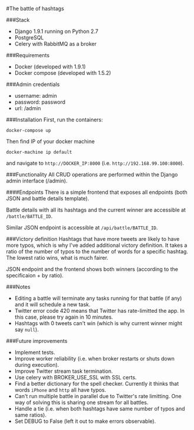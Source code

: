 #The battle of hashtags

###Stack
- Django 1.9.1 running on Python 2.7
- PostgreSQL
- Celery with RabbitMQ as a broker

###Requirements
- Docker (developed with 1.9.1)
- Docker compose (developed with 1.5.2)
  
###Admin credentials
- username: admin
- password: password
- url: /admin

###Installation
First, run the containers:
```
docker-compose up
```

Then find IP of your docker machine
```
docker-machine ip default
```

and navigate to `http://DOCKER_IP:8000` (i.e. `http://192.168.99.100:8000`).

###Functionality
All CRUD operations are performed within the Django admin interface (/admin).

####Endpoints
There is a simple frontend that exposes all endpoints (both JSON and battle details template).

Battle details with all its hashtags and the current winner are accessible at `/battle/BATTLE_ID`.

Similar JSON endpoint is accessible at `/api/battle/BATTLE_ID`.

###Victory definition
Hashtags that have more tweets are likely to have more typos, which is why I've added additional victory definition. It takes a ratio of the number of typos to the number of words for a specific hashtag. The lowest ratio wins, what is much fairer.

JSON endpoint and the frontend shows both winners (according to the specificaion + by ratio).

###Notes
- Editing a battle will terminate any tasks running for that battle (if any) and it will schedule a new task.
- Twitter error code 420 means that Twitter has rate-limitted the app. In this case, please try again in 10 minutes.
- Hashtags with 0 tweets can't win (which is why current winner might say `null`).

###Future improvements
 - Implement tests.
 - Improve worker reliability (i.e. when broker restarts or shuts down during execution).
 - Improve Twitter stream task termination.
 - Use celery with BROKER_USE_SSL with SSL certs.
 - Find a better dictionary for the spell checker. Currently it thinks that words `iPhone` and `http` all have typos.
 - Can't run multiple battle in parallel due to Twitter's rate limitting. One way of solving this is sharing one stream for all battles.
 - Handle a tie (i.e. when both hashtags have same number of typos and same ratios).
 - Set DEBUG to False (left it out to make errors observable).
